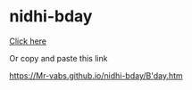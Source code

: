 # nidhi-bday


<a href="htts://Mr-vabs.github.io/nidhi-bday/B'day.htm" target="_blank">Click here</a>

Or copy and paste this link

https://Mr-vabs.github.io/nidhi-bday/B'day.htm
